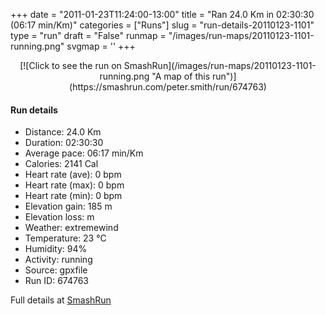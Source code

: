 +++
date = "2011-01-23T11:24:00-13:00"
title = "Ran 24.0 Km in 02:30:30 (06:17 min/Km)"
categories = ["Runs"]
slug = "run-details-20110123-1101"
type = "run"
draft = "False"
runmap = "/images/run-maps/20110123-1101-running.png"
svgmap = '<polyline points="0 58, 1 57, 3 58, 3 57, 5 55, 8 53, 14 46, 15 46, 14 45, 13 43, 14 43, 14 43, 14 42, 15 42, 23 44, 25 44, 30 44, 31 44, 33 45, 34 45, 38 49, 40 50, 43 50, 46 50, 49 49, 51 48, 56 49, 58 48, 59 47, 60 46, 59 44, 58 42, 59 42, 61 42, 63 42, 65 42, 66 41, 69 42, 70 44, 71 45, 73 45, 75 45, 77 44, 84 47, 86 47, 89 48, 91 47, 92 47, 94 48, 96 48, 100 47, 96 48, 95 47, 92 46, 90 47, 89 47, 88 47, 85 47, 78 44, 76 45, 75 45, 72 44, 70 43, 69 42, 66 41, 64 42, 63 42, 58 42, 58 42, 58 44, 60 46, 58 48, 56 49, 54 48, 52 47, 49 49, 46 50, 42 50, 38 49, 34 45, 29 52, 28 54, 24 56, 23 59, 21 57, 20 55, 19 55, 14 56, 13 56, 12 58, 12 58, 11 58, 9 57, 5 55, 4 57, 2 59, 2 60, 1 60, 0 60, 1 58">'
+++



<!--more-->

<center>
[![Click to see the run on SmashRun](/images/run-maps/20110123-1101-running.png "A map of this run")](https://smashrun.com/peter.smith/run/674763)
</center>

#### Run details

* Distance: 24.0 Km
* Duration: 02:30:30
* Average pace: 06:17 min/Km
* Calories: 2141 Cal
* Heart rate (ave): 0 bpm
* Heart rate (max): 0 bpm
* Heart rate (min): 0 bpm
* Elevation gain: 185 m
* Elevation loss:  m
* Weather: extremewind
* Temperature: 23 &deg;C
* Humidity: 94%
* Activity: running
* Source: gpxfile
* Run ID: 674763

Full details at [SmashRun](https://smashrun.com/peter.smith/run/674763)